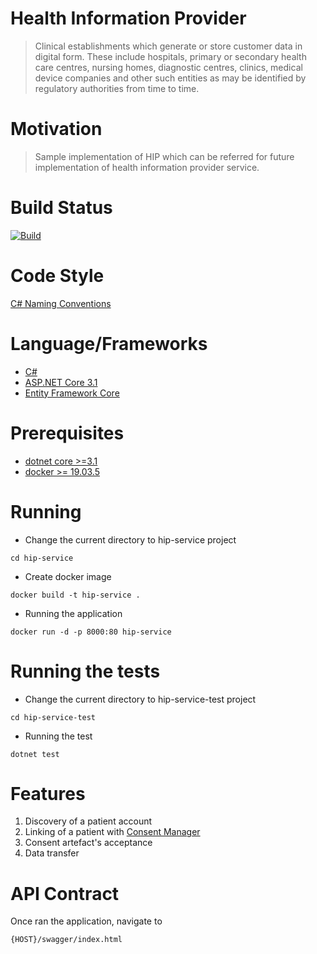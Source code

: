 Health Information Provider
===========

>
> Clinical establishments which generate or store customer data in
> digital form. These include hospitals, primary or secondary health
> care centres, nursing homes, diagnostic centres, clinics, medical
> device companies and other such entities as may be identified by
> regulatory authorities from time to time.

Motivation
==========

>
> Sample implementation of HIP which can be referred for future
> implementation of health information provider service.

Build Status
============

[![Build](https://github.com/ProjectEKA/hip-service/workflows/GitHub%20Actions/badge.svg)](https://github.com/ProjectEKA/hip-service/actions)

Code Style
==========

[C# Naming Conventions](https://github.com/ktaranov/naming-convention/blob/master/C%23%20Coding%20Standards%20and%20Naming%20Conventions.md)

Language/Frameworks
===================

- [C#](https://docs.microsoft.com/en-us/dotnet/csharp/language-reference/)
- [ASP.NET Core 3.1](https://docs.microsoft.com/en-us/aspnet/core/?view=aspnetcore-3.1)
- [Entity Framework Core](https://docs.microsoft.com/en-us/ef/core/)

Prerequisites
=============
- [dotnet core >=3.1](https://dotnet.microsoft.com/download)
- [docker >= 19.03.5](https://www.docker.com/)

Running
=======

- Change the current directory to hip-service project

```
cd hip-service
```

- Create docker image

```
docker build -t hip-service .
```

- Running the application

```
docker run -d -p 8000:80 hip-service
```

Running the tests
=================

- Change the current directory to hip-service-test project

```
cd hip-service-test
```

- Running the test 
```
dotnet test
```


Features
========

1. Discovery of a patient account
2. Linking of a patient with [Consent Manager](https://github.com/ProjectEKA/hdaf)
3. Consent artefact's acceptance
4. Data transfer

API Contract
===========

Once ran the application, navigate to

```
{HOST}/swagger/index.html
```





